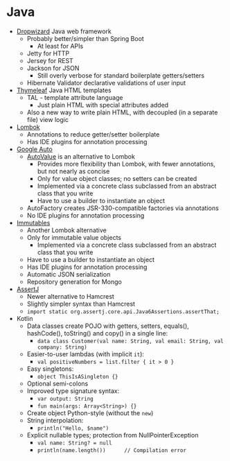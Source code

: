 Java
====

* [Dropwizard](http://www.dropwizard.io) Java web framework
    * Probably better/simpler than Spring Boot
        * At least for APIs
    * Jetty for HTTP
    * Jersey for REST
    * Jackson for JSON
        * Still overly verbose for standard boilerplate getters/setters
    * Hibernate Validator declarative validations of user input
* [Thymeleaf](https://www.thymeleaf.org/) Java HTML templates
    * TAL - template attribute language
        * Just plain HTML with special attributes added
    * Also a new way to write plain HTML, with decoupled (in a separate file) view logic
* [Lombok](https://projectlombok.org/)
    * Annotations to reduce getter/setter boilerplate
    * Has IDE plugins for annotation processing
* [Google Auto](https://github.com/google/auto)
    * [AutoValue](https://github.com/google/auto/tree/master/value) is an alternative to Lombok
        * Provides more flexibility than Lombok, with fewer annotations, but not nearly as concise
        * Only for value object classes; no setters can be created
        * Implemented via a concrete class subclassed from an abstract class that you write
        * Have to use a builder to instantiate an object
    * AutoFactory creates JSR-330-compatible factories via annotations
    * No IDE plugins for annotation processing
* [Immutables]()
    * Another Lombok alternative
    * Only for immutable value objects
        * Implemented via a concrete class subclassed from an abstract class that you write
    * Have to use a builder to instantiate an object
    * Has IDE plugins for annotation processing
    * Automatic JSON serialization
    * Repository generation for Mongo
* [AssertJ](http://joel-costigliola.github.io/assertj/)
    * Newer alternative to Hamcrest
    * Slightly simpler syntax than Hamcrest
    * `import static org.assertj.core.api.Java6Assertions.assertThat;`
* Kotlin
    * Data classes create POJO with getters, setters, equals(), hashCode(), toString() and copy() in a single line:
        * `data class Customer(val name: String, val email: String, val company: String)`
    * Easier-to-user lambdas (with implicit `it`):
        * `val positiveNumbers = list.filter { it > 0 }`
    * Easy singletons:
        * `object ThisIsASingleton {}`
    * Optional semi-colons
    * Improved type signature syntax:
        * `var output: String`
        * `fun main(args: Array<String>) {}`
    * Create object Python-style (without the `new`)
    * String interpolation:
        * `println("Hello, $name")`
    * Explicit nullable types; protection from NullPointerException
        * `val name: String? = null`
        * `println(name.length())      // Compilation error`
